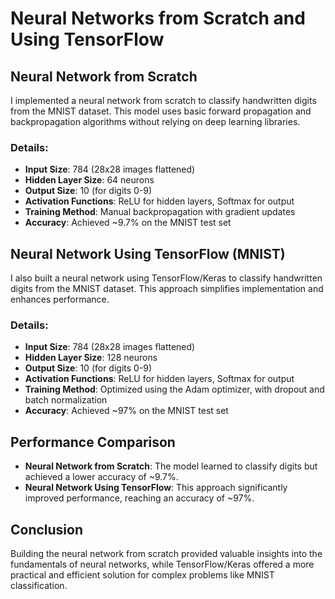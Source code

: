 # Neural Networks from Scratch and Using TensorFlow

## Neural Network from Scratch
I implemented a neural network from scratch to classify handwritten digits from the MNIST dataset. This model uses basic forward propagation and backpropagation algorithms without relying on deep learning libraries.

### Details:
- **Input Size**: 784 (28x28 images flattened)
- **Hidden Layer Size**: 64 neurons
- **Output Size**: 10 (for digits 0-9)
- **Activation Functions**: ReLU for hidden layers, Softmax for output
- **Training Method**: Manual backpropagation with gradient updates
- **Accuracy**: Achieved ~9.7% on the MNIST test set

## Neural Network Using TensorFlow (MNIST)
I also built a neural network using TensorFlow/Keras to classify handwritten digits from the MNIST dataset. This approach simplifies implementation and enhances performance.

### Details:
- **Input Size**: 784 (28x28 images flattened)
- **Hidden Layer Size**: 128 neurons
- **Output Size**: 10 (for digits 0-9)
- **Activation Functions**: ReLU for hidden layers, Softmax for output
- **Training Method**: Optimized using the Adam optimizer, with dropout and batch normalization
- **Accuracy**: Achieved ~97% on the MNIST test set

## Performance Comparison
- **Neural Network from Scratch**: The model learned to classify digits but achieved a lower accuracy of ~9.7%.
- **Neural Network Using TensorFlow**: This approach significantly improved performance, reaching an accuracy of ~97%.

## Conclusion
Building the neural network from scratch provided valuable insights into the fundamentals of neural networks, while TensorFlow/Keras offered a more practical and efficient solution for complex problems like MNIST classification.
